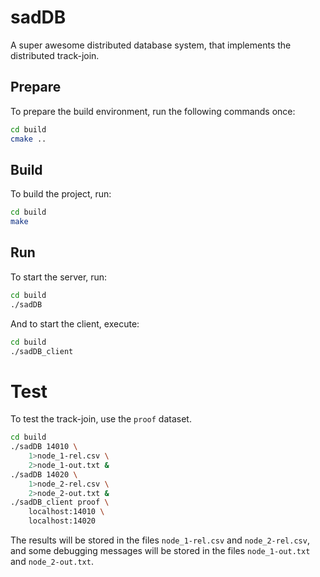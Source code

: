 # sadDB

A super awesome distributed database system, that implements the distributed
track-join.


## Prepare

To prepare the build environment, run the following commands once:

```bash
cd build
cmake ..
```

## Build

To build the project, run:

```bash
cd build
make
```


## Run

To start the server, run:

```bash
cd build
./sadDB
```

And to start the client, execute:

```bash
cd build
./sadDB_client
```


# Test

To test the track-join, use the `proof` dataset.

```bash
cd build
./sadDB 14010 \
    1>node_1-rel.csv \
    2>node_1-out.txt &
./sadDB 14020 \
    1>node_2-rel.csv \
    2>node_2-out.txt &
./sadDB_client proof \
    localhost:14010 \
    localhost:14020
```

The results will be stored in the files `node_1-rel.csv` and `node_2-rel.csv`,
and some debugging messages will be stored in the files `node_1-out.txt` and
`node_2-out.txt`.
